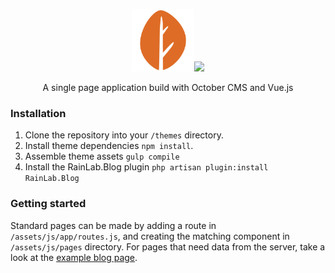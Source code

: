 <p align="center">
    <a href="//github.com/octobercms/october" target="_blank"><img src="//github.com/octobercms/october/blob/master/themes/demo/assets/images/october.png?raw=true" alt="October" width="auto" height="100px" /></a><a href="//github.com/vuejs/vue" target="_blank"><img src="http://vuejs.org/images/logo.png" width="auto" height="105px"></a>
</p>

<p align="center">A single page application build with October CMS and Vue.js</p>

### Installation
1. Clone the repository into your `/themes` directory.
2. Install theme dependencies `npm install`.
3. Assemble theme assets `gulp compile`
4. Install the RainLab.Blog plugin `php artisan plugin:install RainLab.Blog`

### Getting started
Standard pages can be made by adding a route in `/assets/js/app/routes.js`, and creating the matching component in `/assets/js/pages` directory. For pages that need data from the server, take a look at the [example blog page](https://github.com/scottbedard/oc-vuetober-theme/blob/master/assets/js/pages/blog).
